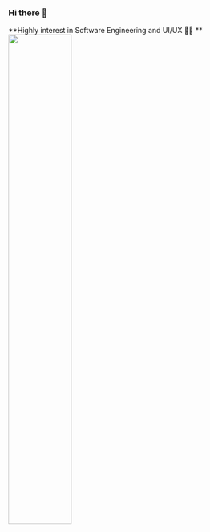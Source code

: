### Hi there 👋
**Highly interest in Software Engineering and UI/UX 🤞🏼 **
</br>
<img src="https://github-readme-stats.vercel.app/api?username=Fizhu&&show_icons=true&title_color=79ff97&icon_color=63a2ff&text_color=ffffff&bg_color=151515" width="50%">
